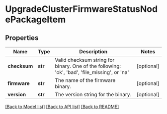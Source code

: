 # UpgradeClusterFirmwareStatusNodePackageItem

## Properties
Name | Type | Description | Notes
------------ | ------------- | ------------- | -------------
**checksum** | **str** | Valid checksum string for binary. One of the following: &#39;ok&#39;, &#39;bad&#39;, &#39;file_missing&#39;, or &#39;na&#39; | [optional] 
**firmware** | **str** | The name of the firmware binary. | [optional] 
**version** | **str** | The version string for the binary. | [optional] 

[[Back to Model list]](../README.md#documentation-for-models) [[Back to API list]](../README.md#documentation-for-api-endpoints) [[Back to README]](../README.md)


